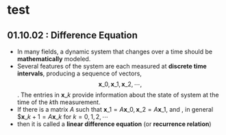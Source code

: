 # test

## 01.10.02 : Difference Equation

* In many fields, a dynamic system that changes over a time should be **mathematically** modeled. 
* Several features of the system are each measured at **discrete time intervals**, producing a sequence of vectors, $$\textbf{x}\_0, \textbf{x}\_1, \textbf{x}\_2, \cdots,$$. The entries in $\textbf{x}\_k$ provide information about the state of system at the time of the $k$th measurement.
* If there is a matrix $A$ such that $\textbf{x}\_1=A\textbf{x}\_0, \textbf{x}\_2=A\textbf{x}\_1$, and , in general $$\textbf{x}\_{k+1}=A\textbf{x}\_k \text{  for }k=0,1,2,\cdots$
* then it is called a **linear difference equation** \(or **recurrence relation**\)


